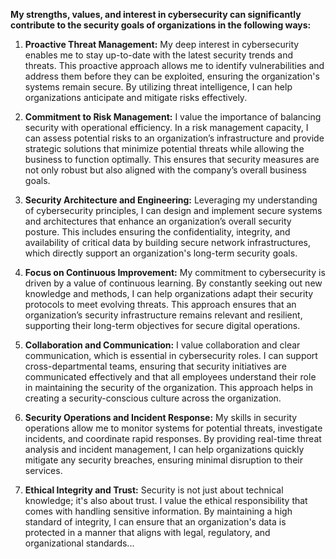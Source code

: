 **My strengths, values, and interest in cybersecurity can significantly contribute to the security goals of organizations in the following ways:**

1. **Proactive Threat Management:**
   My deep interest in cybersecurity enables me to stay up-to-date with the latest security trends and threats. This proactive approach allows me to identify vulnerabilities and address them before they can be exploited, ensuring the organization's systems remain secure. By utilizing threat intelligence, I can help organizations anticipate and mitigate risks effectively.

2. **Commitment to Risk Management:**
   I value the importance of balancing security with operational efficiency. In a risk management capacity, I can assess potential risks to an organization’s infrastructure and provide strategic solutions that minimize potential threats while allowing the business to function optimally. This ensures that security measures are not only robust but also aligned with the company’s overall business goals.

3. **Security Architecture and Engineering:**
   Leveraging my understanding of cybersecurity principles, I can design and implement secure systems and architectures that enhance an organization’s overall security posture. This includes ensuring the confidentiality, integrity, and availability of critical data by building secure network infrastructures, which directly support an organization's long-term security goals.

4. **Focus on Continuous Improvement:**
   My commitment to cybersecurity is driven by a value of continuous learning. By constantly seeking out new knowledge and methods, I can help organizations adapt their security protocols to meet evolving threats. This approach ensures that an organization’s security infrastructure remains relevant and resilient, supporting their long-term objectives for secure digital operations.

5. **Collaboration and Communication:**
   I value collaboration and clear communication, which is essential in cybersecurity roles. I can support cross-departmental teams, ensuring that security initiatives are communicated effectively and that all employees understand their role in maintaining the security of the organization. This approach helps in creating a security-conscious culture across the organization.

6. **Security Operations and Incident Response:**
   My skills in security operations allow me to monitor systems for potential threats, investigate incidents, and coordinate rapid responses. By providing real-time threat analysis and incident management, I can help organizations quickly mitigate any security breaches, ensuring minimal disruption to their services.

7. **Ethical Integrity and Trust:**
   Security is not just about technical knowledge; it's also about trust. I value the ethical responsibility that comes with handling sensitive information. By maintaining a high standard of integrity, I can ensure that an organization's data is protected in a manner that aligns with legal, regulatory, and organizational standards...
